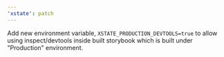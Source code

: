 ```yaml
---
'xstate': patch
---
```


Add new environment variable, `XSTATE_PRODUCTION_DEVTOOLS=true` to allow using inspect/devtools inside built storybook which is built under "Production" environment.
